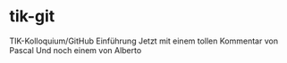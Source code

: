 # tik-git
TIK-Kolloquium/GitHub Einführung
Jetzt mit einem tollen Kommentar von Pascal
Und noch einem von Alberto
